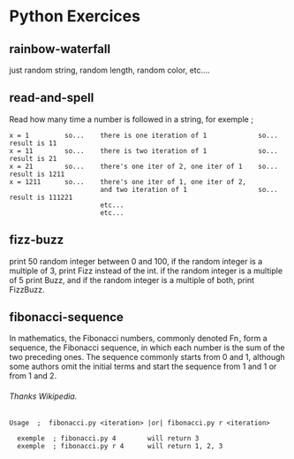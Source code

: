 # Python Exercices

## rainbow-waterfall

just random string, random length, random color, etc....

## read-and-spell

Read how many time a number is followed in a string, for exemple ; 
```
x = 1         so...    there is one iteration of 1             so...   result is 11
x = 11        so...    there is two iteration of 1             so...   result is 21
x = 21        so...    there's one iter of 2, one iter of 1    so...   result is 1211
x = 1211      so...    there's one iter of 1, one iter of 2,
                       and two iteration of 1                  so...   result is 111221
                       etc...
                       etc...
```

## fizz-buzz

print 50 random integer between 0 and 100, if the random integer is a multiple of 3, print Fizz instead of the int. if the random integer is a multiple of 5 print Buzz, and if the random integer is a multiple of both, print FizzBuzz.

## fibonacci-sequence

In mathematics, the Fibonacci numbers, commonly denoted Fn , form a sequence, the Fibonacci sequence, in which each number is the sum of the two preceding ones. The sequence commonly starts from 0 and 1, although some authors omit the initial terms and start the sequence from 1 and 1 or from 1 and 2.

<h6>Thanks Wikipedia.</h6>

```
Usage  ;  fibonacci.py <iteration> |or| fibonacci.py r <iteration>
  
  exemple  ; fibonacci.py 4        will return 3
  exemple  ; fibonacci.py r 4      will return 1, 2, 3
```
